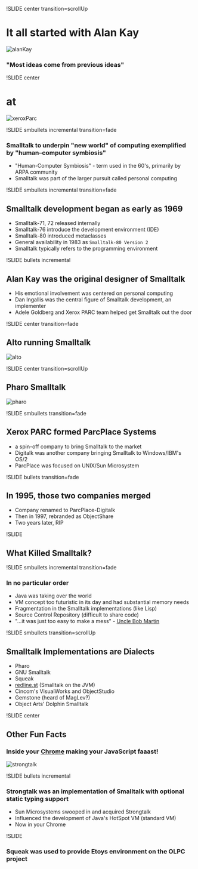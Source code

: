 !SLIDE center transition=scrollUp

# It all started with Alan Kay

![alanKay](alan_kay.jpg)

### "Most ideas come from previous ideas"

!SLIDE center

# at
![xeroxParc](XeroxPARC.png)

!SLIDE smbullets incremental transition=fade

### Smalltalk to underpin "new world" of computing exemplified by "human–computer symbiosis"

* "Human-Computer Symbiosis" - term used in the 60's, primarily by ARPA community
* Smalltalk was part of the larger pursuit called personal computing

!SLIDE smbullets incremental transition=fade

## Smalltalk development began as early as 1969

* Smalltalk-71, 72 released internally
* Smalltalk-76 introduce the development environment (IDE)
* Smalltalk-80 introduced metaclasses
* General availability in 1983 as `Smalltalk-80 Version 2`
* Smalltalk typically refers to the programming environment

!SLIDE bullets incremental

## Alan Kay was the original designer of Smalltalk

* His emotional involvement was centered on personal computing
* Dan Ingallis was the central figure of Smalltalk development, an implementer
* Adele Goldberg and Xerox PARC team helped get Smalltalk out the door

!SLIDE center transition=fade

## Alto running Smalltalk

![alto](altost.jpg)

!SLIDE center transition=scrollUp

## Pharo Smalltalk

![pharo](pharo.jpg)

!SLIDE smbullets transition=fade

## Xerox PARC formed ParcPlace Systems

* a spin-off company to bring Smalltalk to the market
* Digitalk was another company bringing Smalltalk to Windows/IBM's OS/2
* ParcPlace was focused on UNIX/Sun Microsystem

!SLIDE bullets transition=fade

## In 1995, those two companies merged

* Company renamed to ParcPlace-Digitalk
* Then in 1997, rebranded as ObjectShare
* Two years later, RIP

!SLIDE 

## What Killed Smalltalk?

!SLIDE smbullets incremental transition=fade

### In no particular order

* Java was taking over the world
* VM concept too futuristic in its day and had substantial memory needs
* Fragmentation in the Smalltalk implementations (like Lisp)
* Source Control Repository (difficult to share code)
* "...it was just too easy to make a mess" - [Uncle Bob Martin](http://en.oreilly.com/rails2009/public/schedule/detail/8482)

!SLIDE smbullets transition=scrollUp

## Smalltalk Implementations are Dialects

* Pharo
* GNU Smalltalk
* Squeak
* [redline.st](https://github.com/jamesladd/redline-smalltalk) (Smalltalk on the JVM)
* Cincom's VisualWorks and ObjectStudio
* Gemstone (heard of MagLev?)
* Object Arts' Dolphin Smalltalk

!SLIDE center

## Other Fun Facts

### Inside your [Chrome](http://groups.google.com/group/strongtalk-general/browse_thread/thread/40eb8f405fbd3041) making your JavaScript faaast!

![strongtalk](strongtalk_assembler_in_v8.jpg)

!SLIDE bullets incremental

### Strongtalk was an implementation of Smalltalk with optional static typing support

* Sun Microsystems swooped in and acquired Strongtalk
* Influenced the development of Java's HotSpot VM (standard VM)
* Now in your Chrome

!SLIDE

### Squeak was used to provide Etoys environment on the OLPC project
